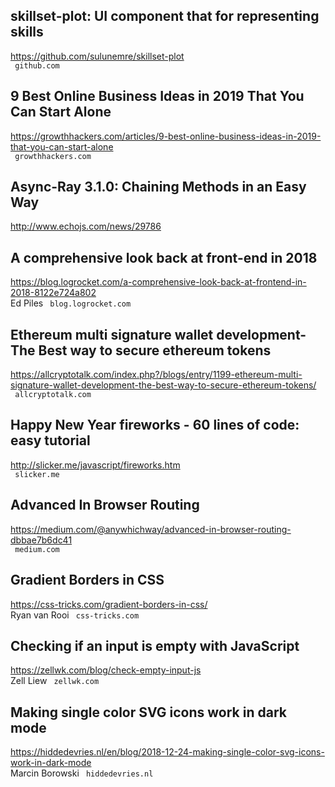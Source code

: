 ## skillset-plot: UI component that for representing skills  
https://github.com/sulunemre/skillset-plot  
 ` github.com`
  

## 9 Best Online Business Ideas in 2019 That You Can Start Alone  
https://growthhackers.com/articles/9-best-online-business-ideas-in-2019-that-you-can-start-alone  
 ` growthhackers.com`
  

## Async-Ray 3.1.0: Chaining Methods in an Easy Way  
http://www.echojs.com/news/29786  
 
  

## A comprehensive look back at front-end in 2018  
https://blog.logrocket.com/a-comprehensive-look-back-at-frontend-in-2018-8122e724a802  
Ed Piles ` blog.logrocket.com`
  

## Ethereum multi signature wallet development- The Best way to secure ethereum tokens  
https://allcryptotalk.com/index.php?/blogs/entry/1199-ethereum-multi-signature-wallet-development-the-best-way-to-secure-ethereum-tokens/  
 ` allcryptotalk.com`
  

## Happy New Year fireworks - 60 lines of code: easy tutorial  
http://slicker.me/javascript/fireworks.htm  
 ` slicker.me`
  

## Advanced In Browser Routing  
https://medium.com/@anywhichway/advanced-in-browser-routing-dbbae7b6dc41  
 ` medium.com`
  

## Gradient Borders in CSS  
https://css-tricks.com/gradient-borders-in-css/  
Ryan van Rooi ` css-tricks.com`
  

## Checking if an input is empty with JavaScript  
https://zellwk.com/blog/check-empty-input-js  
Zell Liew ` zellwk.com`
  

## Making single color SVG icons work in dark mode  
https://hiddedevries.nl/en/blog/2018-12-24-making-single-color-svg-icons-work-in-dark-mode  
Marcin Borowski ` hiddedevries.nl`
  

